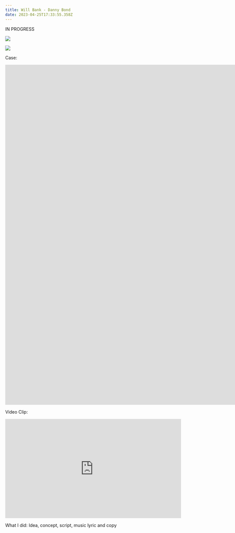```yaml
---
title: Will Bank - Danny Bond
date: 2023-04-25T17:33:55.358Z
---
```

<div class="post-container">

<div class="text-idea">

IN PROGRESS

</div>

<div class="img-idea">

![](https://ucarecdn.com/e6ebcdb7-c06f-4445-926b-8bce12ac317c/)

![](https://ucarecdn.com/675fd2c0-a69c-4fe0-99a0-24a2503cc448/-/crop/431x776/5,3/-/preview/)

</div>

C﻿ase:

<iframe src="https://player.vimeo.com/video/738278696?h=7f8b7c1ffa&amp;badge=0&amp;autopause=0&amp;player_id=0&amp;app_id=58479" width="1920" height="1080" frameborder="0" allow="autoplay; fullscreen; picture-in-picture" allowfullscreen title="Will Bank feat. Danny Bond - case"></iframe>

V﻿ideo Clip:

<iframe width="560" height="315" src="https://www.youtube.com/embed/IVfQGssSKTg" title="YouTube video player" frameborder="0" allow="accelerometer; autoplay; clipboard-write; encrypted-media; gyroscope; picture-in-picture; web-share" allowfullscreen></iframe>



What I did: Idea, concept, script, music lyric and copy